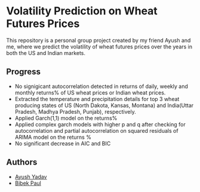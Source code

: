 
# Volatility Prediction on Wheat Futures Prices

This repository is a personal group project created by my friend Ayush and me, where we predict the volatility of wheat futures prices over the years in both the US and Indian markets.




## Progress
- No signigicant autocorrelation detected in returns of daily, weekly and monthly returns% of US wheat prices or Indian wheat prices.
- Extracted the temperature and precipitation details for top 3 wheat producing states of US (North Dakota, Kansas, Montana) and India(Uttar Pradesh, Madhya Pradesh, Punjab), respectively.
- Applied Garch(1,1) model on the returns%
- Applied complex garch models with higher p and q after checking for autocorrelation and partial autocorrelation on squared residuals of ARIMA model on the returns %
- No significant decrease in AIC and BIC

## Authors

- [Ayush Yadav](https://github.com/yadavayush7028)
- [Bibek Paul](https://github.com/X-Warrior361)

